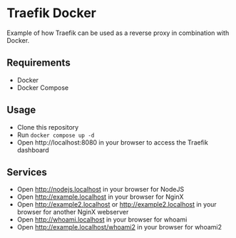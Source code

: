# Traefik Docker
Example of how Traefik can be used as a reverse proxy in combination with Docker. 

## Requirements
- Docker
- Docker Compose

## Usage
- Clone this repository
- Run `docker compose up -d`
- Open http://localhost:8080 in your browser to access the Traefik dashboard

## Services
- Open http://nodejs.localhost in your browser for NodeJS
- Open http://example.localhost in your browser for NginX 
- Open http://example2.localhost or http://example2.localhost in your browser for another NginX webserver
- Open http://whoami.localhost in your browser for whoami
- Open http://example.localhost/whoami2 in your browser for whoami2